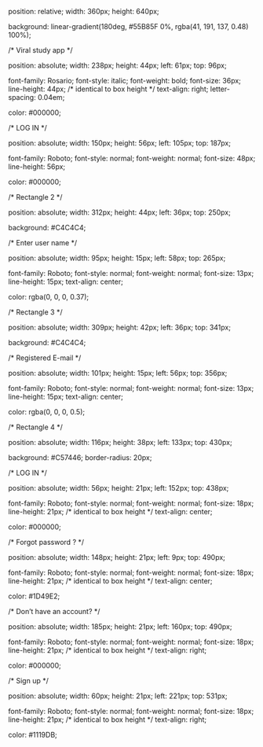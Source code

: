 position: relative;
width: 360px;
height: 640px;

background: linear-gradient(180deg, #55B85F 0%, rgba(41, 191, 137, 0.48) 100%);


/* Viral study app */

position: absolute;
width: 238px;
height: 44px;
left: 61px;
top: 96px;

font-family: Rosario;
font-style: italic;
font-weight: bold;
font-size: 36px;
line-height: 44px;
/* identical to box height */
text-align: right;
letter-spacing: 0.04em;

color: #000000;



/* LOG IN */

position: absolute;
width: 150px;
height: 56px;
left: 105px;
top: 187px;

font-family: Roboto;
font-style: normal;
font-weight: normal;
font-size: 48px;
line-height: 56px;

color: #000000;



/* Rectangle 2 */

position: absolute;
width: 312px;
height: 44px;
left: 36px;
top: 250px;

background: #C4C4C4;


/* Enter user name */

position: absolute;
width: 95px;
height: 15px;
left: 58px;
top: 265px;

font-family: Roboto;
font-style: normal;
font-weight: normal;
font-size: 13px;
line-height: 15px;
text-align: center;

color: rgba(0, 0, 0, 0.37);



/* Rectangle 3 */

position: absolute;
width: 309px;
height: 42px;
left: 36px;
top: 341px;

background: #C4C4C4;


/* Registered E-mail */

position: absolute;
width: 101px;
height: 15px;
left: 56px;
top: 356px;

font-family: Roboto;
font-style: normal;
font-weight: normal;
font-size: 13px;
line-height: 15px;
text-align: center;

color: rgba(0, 0, 0, 0.5);



/* Rectangle 4 */

position: absolute;
width: 116px;
height: 38px;
left: 133px;
top: 430px;

background: #C57446;
border-radius: 20px;


/* LOG IN */

position: absolute;
width: 56px;
height: 21px;
left: 152px;
top: 438px;

font-family: Roboto;
font-style: normal;
font-weight: normal;
font-size: 18px;
line-height: 21px;
/* identical to box height */
text-align: center;

color: #000000;



/* Forgot password ? */

position: absolute;
width: 148px;
height: 21px;
left: 9px;
top: 490px;

font-family: Roboto;
font-style: normal;
font-weight: normal;
font-size: 18px;
line-height: 21px;
/* identical to box height */
text-align: center;

color: #1D49E2;



/* Don’t have an account? */

position: absolute;
width: 185px;
height: 21px;
left: 160px;
top: 490px;

font-family: Roboto;
font-style: normal;
font-weight: normal;
font-size: 18px;
line-height: 21px;
/* identical to box height */
text-align: right;

color: #000000;



/* Sign up */

position: absolute;
width: 60px;
height: 21px;
left: 221px;
top: 531px;

font-family: Roboto;
font-style: normal;
font-weight: normal;
font-size: 18px;
line-height: 21px;
/* identical to box height */
text-align: right;

color: #1119DB;

